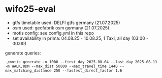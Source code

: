 # wifo25-eval

- gtfs timetable used: DELFI gtfs germany (21.07.2025)
- osm used: geofabrik osm germany (21.07.2025)
- motis config: see config.yml in this repo
- set availability in prima: 04.08.25 - 10.08.25, 1 Taxi, all day (03:00 - 00:00)

generate queries:

```shell
./motis generate -n 1000 --first_day 2025-08-04 --last_day 2025-08-11 -m WALK,ODM --max_dist 50000 --max_travel_time 1440 --max_matching_distance 250 --fastest_direct_factor 1.6
```